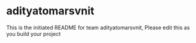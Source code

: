 # adityatomarsvnit
This is the initiated README for team adityatomarsvnit, Please edit this as you build your project
